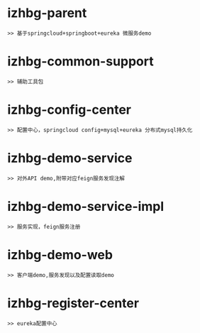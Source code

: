 # izhbg-parent
    >> 基于springcloud+springboot+eureka 微服务demo
# izhbg-common-support
    >> 辅助工具包
# izhbg-config-center
    >> 配置中心，springcloud config+mysql+eureka 分布式mysql持久化
# izhbg-demo-service
    >> 对外API demo,附带对应feign服务发现注解
# izhbg-demo-service-impl
    >> 服务实现，feign服务注册
# izhbg-demo-web
    >> 客户端demo,服务发现以及配置读取demo
# izhbg-register-center
    >> eureka配置中心



